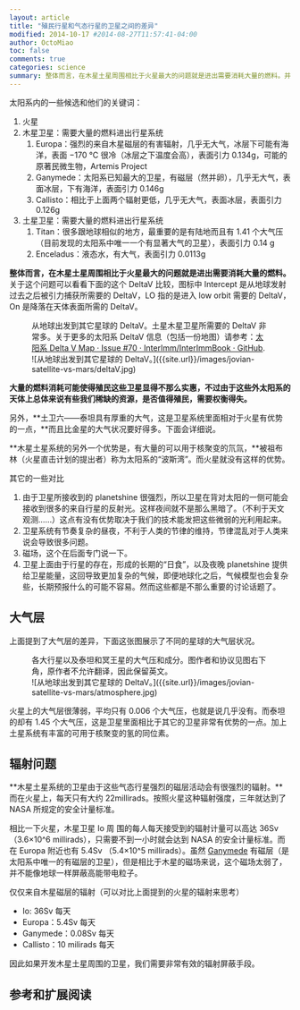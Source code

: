 ```yaml
---
layout: article
title: "殖民行星和气态行星的卫星之间的差异"
modified: 2014-10-17 #2014-08-27T11:57:41-04:00
author: OctoMiao
toc: false
comments: true
categories: science
summary: 整体而言，在木星土星周围相比于火星最大的问题就是进出需要消耗大量的燃料。并且有更强烈的辐射。但是他们可以提供聚变使用的燃料，被祖布林称为太阳系的“波斯湾”。
---
```






太阳系内的一些候选和他们的关键词：

1. 火星
2. 木星卫星：需要大量的燃料进出行星系统
   1. Europa：强烈的来自木星磁层的有害辐射，几乎无大气，冰层下可能有海洋，表面 −170 °C 很冷（冰层之下温度会高），表面引力 0.134g，可能的原著民微生物，Artemis Project
   2. Ganymede：太阳系已知最大的卫星，有磁层（然并卵），几乎无大气，表面冰层，下有海洋，表面引力 0.146g
   3. Callisto：相比于上面两个辐射更低，几乎无大气，表面冰层，表面引力0.126g
3. 土星卫星：需要大量的燃料进出行星系统
   1. Titan：很多跟地球相似的地方，最重要的是有陆地而且有 1.41 个大气压（目前发现的太阳系中唯一一个有显著大气的卫星），表面引力 0.14 g
   2. Enceladus：液态水，有大气，表面引力 0.0113g



**整体而言，在木星土星周围相比于火星最大的问题就是进出需要消耗大量的燃料。** 关于这个问题可以看看下面的这个 DeltaV 比较，图标中 Intercept 是从地球发射过去之后被引力捕获所需要的 DeltaV，LO 指的是进入 low orbit 需要的 DeltaV，On 是降落在天体表面所需的 DeltaV。


<figure markdown="1">
<figcaption>
从地球出发到其它星球的 DeltaV。土星木星卫星所需要的 DeltaV 非常多。关于更多的太阳系 DeltaV 信息（包括一份地图）请参考：<a href="https://github.com/InterImm/InterImmBook/issues/70" target="_blank">太阳系 Delta V Map · Issue #70 · InterImm/InterImmBook · GitHub</a>.
</figcaption>
![从地球出发到其它星球的 DeltaV。]({{site.url}}/images/jovian-satellite-vs-mars/deltaV.jpg)
</figure>




**大量的燃料消耗可能使得殖民这些卫星显得不那么实惠，不过由于这些外太阳系的天体上总体来说有些我们稀缺的资源，是否值得殖民，需要权衡得失。**

另外，**土卫六——泰坦具有厚重的大气，这是卫星系统里面相对于火星有优势的一点，**而且比金星的大气状况要好得多。下面会详细说。

**木星土星系统的另外一个优势是，有大量的可以用于核聚变的氘氚，**被祖布林（火星直击计划的提出者）称为太阳系的“波斯湾”。而火星就没有这样的优势。


其它的一些对比

1. 由于卫星所接收到的 planetshine 很强烈，所以卫星在背对太阳的一侧可能会接收到很多的来自行星的反射光。这样夜间就不是那么黑暗了。（不利于天文观测……）这点有没有优势取决于我们的技术能发把这些微弱的光利用起来。
2. 卫星系统有节奏复杂的昼夜，不利于人类的节律的维持，节律混乱对于人类来说会导致很多问题。
3. 磁场，这个在后面专门说一下。
4. 卫星上面由于行星的存在，形成的长期的“日食”，以及夜晚 planetshine 提供给卫星能量，这回导致更加复杂的气候，即便地球化之后，气候模型也会复杂些，长期预报什么的可能不容易。然而这些都是不那么重要的讨论话题了。


## 大气层

上面提到了大气层的差异，下面这张图展示了不同的星球的大气层状况。


<figure markdown="1">
<figcaption>
各大行星以及泰坦和冥王星的大气压和成分。图作者和协议见图右下角，原作者不允许翻译，因此保留英文。
</figcaption>
![从地球出发到其它星球的 DeltaV。]({{site.url}}/images/jovian-satellite-vs-mars/atmosphere.jpg)
</figure>


火星上的大气层很薄弱，平均只有 0.006 个大气压，也就是说几乎没有。而泰坦的却有 1.45 个大气压，这是卫星里面相比于其它的卫星非常有优势的一点。加上土星系统有丰富的可用于核聚变的氢的同位素。





## 辐射问题



**木星土星系统的卫星由于这些气态行星强烈的磁层活动会有很强烈的辐射。**而在火星上，每天只有大约 22millirads。按照火星这种辐射强度，三年就达到了 NASA 所规定的安全计量标准。

相比一下火星，木星卫星 Io 周
围的每人每天接受到的辐射计量可以高达 36Sv （3.6×10^6 millirads），只需要不到一小时就会达到 NASA 的安全计量标准。而在 Europa 附近也有 5.4Sv （5.4×10^5 millirads）。虽然 [Ganymede](https://en.wikipedia.org/wiki/Ganymede_(moon)) 有磁层（是太阳系中唯一的有磁层的卫星），但是相比于木星的磁场来说，这个磁场太弱了，并不能像地球一样屏蔽高能带电粒子。


仅仅来自木星磁层的辐射（可以对比上面提到的火星的辐射来思考）

* Io: 36Sv 每天
* Europa：5.4Sv 每天
* Ganymede：0.08Sv 每天
* Callisto：10 milirads 每天

因此如果开发木星土星周围的卫星，我们需要非常有效的辐射屏蔽手段。




## 参考和扩展阅读

[^1]: ["References & Documents"](http://web.archive.org/web/20100530060723/http://hacd.jsc.nasa.gov/projects/space_radiation_marie_references.cfm). Human Adaptation and Countermeasures Division, Johnson Space Center, NASA. Archived from [the original](http://hacd.jsc.nasa.gov/projects/space_radiation_marie_references.cfm) on May 30, 2010.
[^2]: Chandler, D. L. (20 October 2002). ["Thin ice opens lead for life on Europa"](http://www.newscientist.com/article.ns?id=dn2929). http://NewScientist.com.
[^3]: 广告广告关于太阳系的开发，请关注[《星际移民之书》](http://interimm.org/InterImmBook/)。